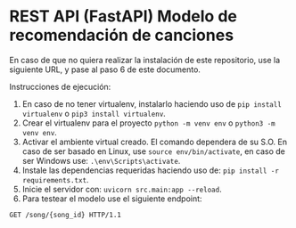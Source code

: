 # REST API (FastAPI) Modelo de recomendación de canciones

En caso de que no quiera realizar la instalación de este repositorio, use la siguiente URL, y pase al paso 6 de este documento.

Instrucciones de ejecución:

1. En caso de no tener virtualenv, instalarlo haciendo uso de `pip install virtualenv` o `pip3 install virtualenv`.
2. Crear el virtualenv para el proyecto `python -m venv env` o `python3 -m venv env`.
3. Activar el ambiente virtual creado. El comando dependera de su S.O. En caso de ser basado en Linux, use `source env/bin/activate`, en caso de ser Windows use: `.\env\Scripts\activate`.
4. Instale las dependencias requeridas haciendo uso de: `pip install -r requirements.txt`.
5. Inicie el servidor con: `uvicorn src.main:app --reload`.
6. Para testear el modelo use el siguiente endpoint:

```
GET /song/{song_id} HTTP/1.1
```